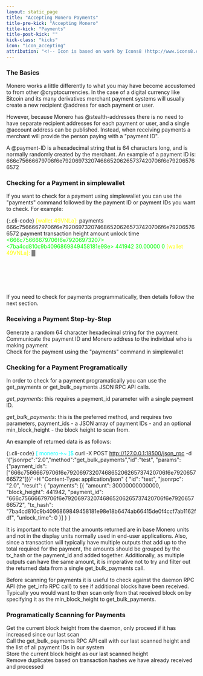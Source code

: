 ```yaml
---
layout: static_page
title: "Accepting Monero Payments"
title-pre-kick: "Accepting Monero"
title-kick: "Payments"
title-post-kick: ""
kick-class: "kicks"
icon: "icon_accepting"
attribution: "<!-- Icon is based on work by Icons8 (http://www.icons8.com) and is licensed under Creative Commons BY 3.0 -->"
---
```


### The Basics

Monero works a little differently to what you may have become accustomed to from other @cryptocurrencies. In the case of a digital currency like Bitcoin and its many derivatives merchant payment systems will usually create a new recipient @address for each payment or user.

However, because Monero has @stealth-addresses there is no need to have separate recipient addresses for each payment or user, and a single @account address can be published. Instead, when receiving payments a merchant will provide the person paying with a "payment ID".

A @payment-ID is a hexadecimal string that is 64 characters long, and is normally randomly created by the merchant. An example of a payment ID is: <span class="long-term">666c75666679706f6e7920697320746865206265737420706f6e792065766572</span>

### Checking for a Payment in simplewallet

If you want to check for a payment using simplewallet you can use the "payments" command followed by the payment ID or payment IDs you want to check. For example:

{:.cli-code}
<span style="color: yellow;">[wallet 49VNLa]:</span> payments 666c75666679706f6e7920697320746865206265737420706f6e792065766572
            payment                           transaction               height     amount     unlock time
<span style="color: lime;"><666c75666679706f6e79206973207>   <7ba4cd810c9b4096869849458181e98e>    441942     30.00000   0</span>
<span style="color: yellow;">[wallet 49VNLa]:</span> <span style="color: gray;">█</span><br><br><br><br><br><br>

If you need to check for payments programmatically, then details follow the next section.

### Receiving a Payment Step-by-Step

<i class="fa fa-level-up fa-rotate-90 fa-lg instruction-list"></i> Generate a random 64 character hexadecimal string for the payment  
<i class="fa fa-level-up fa-rotate-90 fa-lg instruction-list"></i> Communicate the payment ID and Monero address to the individual who is making payment  
<i class="fa fa-level-up fa-rotate-90 fa-lg instruction-list"></i> Check for the payment using the "payments" command in simplewallet

### Checking for a Payment Programatically

In order to check for a payment programatically you can use the get_payments or get_bulk_payments JSON RPC API calls.

*get_payments*: this requires a payment_id parameter with a single payment ID.

*get_bulk_payments*: this is the preferred method, and requires two parameters, payment_ids - a JSON array of payment IDs - and an optional min_block_height - the block height to scan from.

An example of returned data is as follows:

{:.cli-code}
<span style="color: cyan;">[ monero->~ ]$</span> curl -X POST http://127.0.0.1:18500/json_rpc -d '{"jsonrpc":"2.0","method":"get_bulk_payments","id":"test", "params":{"payment_ids": ["666c75666679706f6e7920697320746865206265737420706f6e792065766572"]}}' -H "Content-Type: application/json"
{
  "id": "test",
  "jsonrpc": "2.0",
  "result": {
    "payments": [{
      "amount": 30000000000000,
      "block_height": 441942,
      "payment_id": "666c75666679706f6e7920697320746865206265737420706f6e792065766572",
      "tx_hash": "7ba4cd810c9b4096869849458181e98e18b6474ab66415de0f4ccf7ab1162fdf",
      "unlock_time": 0
    }]
  }
}

It is important to note that the amounts returned are in base Monero units and not in the display units normally used in end-user applications. Also, since a transaction will typically have multiple outputs that add up to the total required for the payment, the amounts should be grouped by the tx_hash or the payment_id and added together. Additionally, as multiple outputs can have the same amount, it is imperative not to try and filter out the returned data from a single get_bulk_payments call.

Before scanning for payments it is useful to check against the daemon RPC API (the get_info RPC call) to see if additional blocks have been received. Typically you would want to then scan only from that received block on by specifying it as the min_block_height to get_bulk_payments.

### Programatically Scanning for Payments

<i class="fa fa-level-up fa-rotate-90 fa-lg instruction-list"></i> Get the current block height from the daemon, only proceed if it has increased since our last scan  
<i class="fa fa-level-up fa-rotate-90 fa-lg instruction-list"></i> Call the get_bulk_payments RPC API call with our last scanned height and the list of all payment IDs in our system  
<i class="fa fa-level-up fa-rotate-90 fa-lg instruction-list"></i> Store the current block height as our last scanned height  
<i class="fa fa-level-up fa-rotate-90 fa-lg instruction-list"></i> Remove duplicates based on transaction hashes we have already received and processed  
